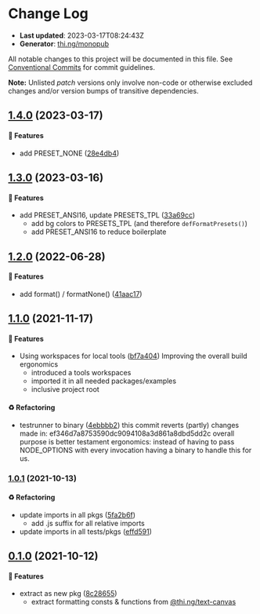 # Change Log

- **Last updated**: 2023-03-17T08:24:43Z
- **Generator**: [thi.ng/monopub](https://thi.ng/monopub)

All notable changes to this project will be documented in this file.
See [Conventional Commits](https://conventionalcommits.org/) for commit guidelines.

**Note:** Unlisted _patch_ versions only involve non-code or otherwise excluded changes
and/or version bumps of transitive dependencies.

## [1.4.0](https://github.com/thi-ng/umbrella/tree/@thi.ng/text-format@1.4.0) (2023-03-17)

#### 🚀 Features

- add PRESET_NONE ([28e4db4](https://github.com/thi-ng/umbrella/commit/28e4db4))

## [1.3.0](https://github.com/thi-ng/umbrella/tree/@thi.ng/text-format@1.3.0) (2023-03-16)

#### 🚀 Features

- add PRESET_ANSI16, update PRESETS_TPL ([33a69cc](https://github.com/thi-ng/umbrella/commit/33a69cc))
  - add bg colors to PRESETS_TPL (and therefore `defFormatPresets()`)
  - add PRESET_ANSI16 to reduce boilerplate

## [1.2.0](https://github.com/thi-ng/umbrella/tree/@thi.ng/text-format@1.2.0) (2022-06-28)

#### 🚀 Features

- add format() / formatNone() ([41aac17](https://github.com/thi-ng/umbrella/commit/41aac17))

## [1.1.0](https://github.com/thi-ng/umbrella/tree/@thi.ng/text-format@1.1.0) (2021-11-17)

#### 🚀 Features

- Using workspaces for local tools ([bf7a404](https://github.com/thi-ng/umbrella/commit/bf7a404))
  Improving the overall build ergonomics
  - introduced a tools workspaces
  - imported it in all needed packages/examples
  - inclusive project root

#### ♻️ Refactoring

- testrunner to binary ([4ebbbb2](https://github.com/thi-ng/umbrella/commit/4ebbbb2))
  this commit reverts (partly) changes made in:
  ef346d7a8753590dc9094108a3d861a8dbd5dd2c
  overall purpose is better testament ergonomics:
  instead of having to pass NODE_OPTIONS with every invocation
  having a binary to handle this for us.

### [1.0.1](https://github.com/thi-ng/umbrella/tree/@thi.ng/text-format@1.0.1) (2021-10-13)

#### ♻️ Refactoring

- update imports in all pkgs ([5fa2b6f](https://github.com/thi-ng/umbrella/commit/5fa2b6f))
  - add .js suffix for all relative imports
- update imports in all tests/pkgs ([effd591](https://github.com/thi-ng/umbrella/commit/effd591))

## [0.1.0](https://github.com/thi-ng/umbrella/tree/@thi.ng/text-format@0.1.0) (2021-10-12)

#### 🚀 Features

- extract as new pkg ([8c28655](https://github.com/thi-ng/umbrella/commit/8c28655))
  - extract formatting consts & functions from [@thi.ng/text-canvas](https://github.com/thi-ng/umbrella/tree/main/packages/text-canvas)
